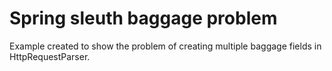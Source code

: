 # Spring sleuth baggage problem

Example created to show the problem of creating multiple baggage fields in HttpRequestParser.